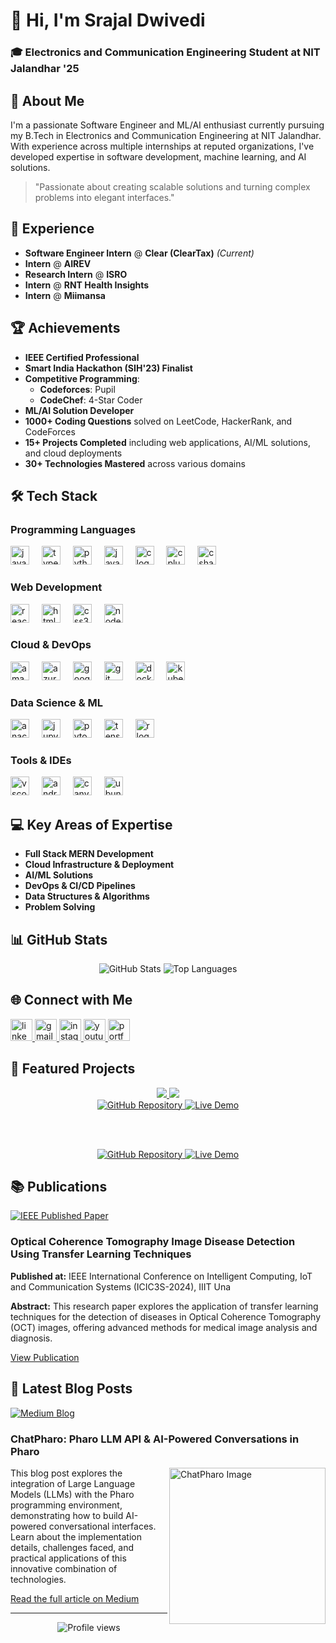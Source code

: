 # 👋 Hi, I'm Srajal Dwivedi

<h3 align="left">🎓 Electronics and Communication Engineering Student at NIT Jalandhar '25</h3>

## 🚀 About Me

I'm a passionate Software Engineer and ML/AI enthusiast currently pursuing my B.Tech in Electronics and Communication Engineering at NIT Jalandhar. With experience across multiple internships at reputed organizations, I've developed expertise in software development, machine learning, and AI solutions.

> "Passionate about creating scalable solutions and turning complex problems into elegant interfaces."

## 💼 Experience

- **Software Engineer Intern** @ **Clear (ClearTax)** _(Current)_
- **Intern** @ **AIREV**
- **Research Intern** @ **ISRO**
- **Intern** @ **RNT Health Insights**
- **Intern** @ **Miimansa**

## 🏆 Achievements

- **IEEE Certified Professional**
- **Smart India Hackathon (SIH'23) Finalist**
- **Competitive Programming**:
  - **Codeforces**: Pupil
  - **CodeChef**: 4-Star Coder
- **ML/AI Solution Developer**
- **1000+ Coding Questions** solved on LeetCode, HackerRank, and CodeForces
- **15+ Projects Completed** including web applications, AI/ML solutions, and cloud deployments
- **30+ Technologies Mastered** across various domains

## 🛠️ Tech Stack

### Programming Languages
<div align="left">
  <img src="https://cdn.jsdelivr.net/gh/devicons/devicon/icons/javascript/javascript-original.svg" height="30" alt="javascript logo"  />
  <img width="12" />
  <img src="https://cdn.jsdelivr.net/gh/devicons/devicon/icons/typescript/typescript-original.svg" height="30" alt="typescript logo"  />
  <img width="12" />
  <img src="https://cdn.jsdelivr.net/gh/devicons/devicon/icons/python/python-original.svg" height="30" alt="python logo"  />
  <img width="12" />
  <img src="https://cdn.jsdelivr.net/gh/devicons/devicon/icons/java/java-original.svg" height="30" alt="java logo"  />
  <img width="12" />
  <img src="https://cdn.jsdelivr.net/gh/devicons/devicon/icons/c/c-original.svg" height="30" alt="c logo"  />
  <img width="12" />
  <img src="https://cdn.jsdelivr.net/gh/devicons/devicon/icons/cplusplus/cplusplus-original.svg" height="30" alt="cplusplus logo"  />
  <img width="12" />
  <img src="https://cdn.jsdelivr.net/gh/devicons/devicon/icons/csharp/csharp-original.svg" height="30" alt="csharp logo"  />
</div>

### Web Development
<div align="left">
  <img src="https://cdn.jsdelivr.net/gh/devicons/devicon/icons/react/react-original.svg" height="30" alt="react logo"  />
  <img width="12" />
  <img src="https://cdn.jsdelivr.net/gh/devicons/devicon/icons/html5/html5-original.svg" height="30" alt="html5 logo"  />
  <img width="12" />
  <img src="https://cdn.jsdelivr.net/gh/devicons/devicon/icons/css3/css3-original.svg" height="30" alt="css3 logo"  />
  <img width="12" />
  <img src="https://cdn.jsdelivr.net/gh/devicons/devicon/icons/nodejs/nodejs-original.svg" height="30" alt="nodejs logo"  />
</div>

### Cloud & DevOps
<div align="left">
  <img src="https://img.icons8.com/color/48/amazon-web-services.png" height="30" alt="amazonwebservices logo"  />
  <img width="12" />
  <img src="https://cdn.jsdelivr.net/gh/devicons/devicon/icons/azure/azure-original.svg" height="30" alt="azure logo"  />
  <img width="12" />
  <img src="https://cdn.jsdelivr.net/gh/devicons/devicon/icons/googlecloud/googlecloud-original.svg" height="30" alt="googlecloud logo"  />
  <img width="12" />
  <img src="https://cdn.jsdelivr.net/gh/devicons/devicon/icons/git/git-original.svg" height="30" alt="git logo"  />
  <img width="12" />
  <img src="https://cdn.jsdelivr.net/gh/devicons/devicon/icons/docker/docker-original.svg" height="30" alt="docker logo"  />
  <img width="12" />
  <img src="https://cdn.jsdelivr.net/gh/devicons/devicon/icons/kubernetes/kubernetes-plain.svg" height="30" alt="kubernetes logo"  />
</div>

### Data Science & ML
<div align="left">
  <img src="https://cdn.jsdelivr.net/gh/devicons/devicon/icons/anaconda/anaconda-original.svg" height="30" alt="anaconda logo"  />
  <img width="12" />
  <img src="https://cdn.jsdelivr.net/gh/devicons/devicon/icons/jupyter/jupyter-original.svg" height="30" alt="jupyter logo"  />
  <img width="12" />
  <img src="https://cdn.jsdelivr.net/gh/devicons/devicon/icons/pytorch/pytorch-original.svg" height="30" alt="pytorch logo"  />
  <img width="12" />
  <img src="https://cdn.jsdelivr.net/gh/devicons/devicon/icons/tensorflow/tensorflow-original.svg" height="30" alt="tensorflow logo"  />
  <img width="12" />
  <img src="https://cdn.jsdelivr.net/gh/devicons/devicon/icons/r/r-original.svg" height="30" alt="r logo"  />
</div>

### Tools & IDEs
<div align="left">
  <img src="https://cdn.jsdelivr.net/gh/devicons/devicon/icons/vscode/vscode-original.svg" height="30" alt="vscode logo"  />
  <img width="12" />
  <img src="https://cdn.jsdelivr.net/gh/devicons/devicon/icons/androidstudio/androidstudio-original.svg" height="30" alt="androidstudio logo"  />
  <img width="12" />
  <img src="https://cdn.jsdelivr.net/gh/devicons/devicon/icons/canva/canva-original.svg" height="30" alt="canva logo"  />
  <img width="12" />
  <img src="https://cdn.jsdelivr.net/gh/devicons/devicon/icons/ubuntu/ubuntu-plain.svg" height="30" alt="ubuntu logo"  />
</div>

## 💻 Key Areas of Expertise

- **Full Stack MERN Development**
- **Cloud Infrastructure & Deployment**
- **AI/ML Solutions**
- **DevOps & CI/CD Pipelines**
- **Data Structures & Algorithms**
- **Problem Solving**

## 📊 GitHub Stats

<div align="center">
  <img src="https://github-readme-stats.vercel.app/api?username=Srajald&show_icons=true&theme=radical" alt="GitHub Stats" />
  <img src="https://github-readme-stats.vercel.app/api/top-langs/?username=Srajald&layout=compact&theme=radical" alt="Top Languages" />
</div>

## 🌐 Connect with Me

<div align="left">
  <a href="https://www.linkedin.com/in/srajal-dwivedi/">
    <img src="https://img.shields.io/static/v1?message=LinkedIn&logo=linkedin&label=&color=0077B5&logoColor=white&labelColor=&style=for-the-badge" height="35" alt="linkedin logo" />
  </a>
  <a href="mailto:srajaldwivedi@example.com">
    <img src="https://img.shields.io/static/v1?message=Gmail&logo=gmail&label=&color=D14836&logoColor=white&labelColor=&style=for-the-badge" height="35" alt="gmail logo" />
  </a>
  <a href="https://www.instagram.com/srajaldwivedi/">
    <img src="https://img.shields.io/static/v1?message=Instagram&logo=instagram&label=&color=E4405F&logoColor=white&labelColor=&style=for-the-badge" height="35" alt="instagram logo" />
  </a>
  <a href="https://www.youtube.com/channel/UCxxxx">
    <img src="https://img.shields.io/static/v1?message=Youtube&logo=youtube&label=&color=FF0000&logoColor=white&labelColor=&style=for-the-badge" height="35" alt="youtube logo" />
  </a>
  <a href="https://showcase-bonanze.netlify.app/">
    <img src="https://img.shields.io/static/v1?message=Portfolio&logo=react&label=&color=61DAFB&logoColor=white&labelColor=&style=for-the-badge" height="35" alt="portfolio website" />
  </a>
</div>


## 🔭 Featured Projects

<div align="center">
  <a href="https://github.com/aditya-kumar-25/Harvest.AI">
    <img src="https://github-readme-stats.vercel.app/api/pin/?username=Srajald&repo=project1&theme=radical" />
  </a>
  <a href="https://github.com/Srajald/project2">
    <img src="https://github-readme-stats.vercel.app/api/pin/?username=Srajald&repo=project2&theme=radical" />
  </a>
</div>

<div align="center">
  <a href="https://github.com/aditya-kumar-25/Harvest.AI">
    <img src="https://img.shields.io/badge/View_Code-GitHub-blue?style=for-the-badge&logo=github" alt="GitHub Repository"/>
  </a>
  <a href="https://harvest-ai-web.vercel.app/home" target="_blank">
    <img src="https://img.shields.io/badge/Live_Demo-Netlify-00C7B7?style=for-the-badge&logo=netlify" alt="Live Demo"/>
  </a>
  
  <br/><br/>
  
  <a href="https://github.com/Srajald/Laptop-Price-Predictor">
    <img src="https://img.shields.io/badge/View_Code-GitHub-blue?style=for-the-badge&logo=github" alt="GitHub Repository"/>
  </a>
  <a href="https://project2-demo.vercel.app" target="_blank">
    <img src="https://img.shields.io/badge/Live_Demo-Vercel-000000?style=for-the-badge&logo=vercel" alt="Live Demo"/>
  </a>
</div>

## 📚 Publications

<div align="left">
  <a href="https://ieeexplore.ieee.org/document/10603343" target="_blank">
    <img src="https://img.shields.io/badge/IEEE-Published-00629B?style=for-the-badge&logo=ieee" alt="IEEE Published Paper"/>
  </a>
  
  ### Optical Coherence Tomography Image Disease Detection Using Transfer Learning Techniques
  
  **Published at:** IEEE International Conference on Intelligent Computing, IoT and Communication Systems (ICIC3S-2024), IIIT Una
  
  **Abstract:** This research paper explores the application of transfer learning techniques for the detection of diseases in Optical Coherence Tomography (OCT) images, offering advanced methods for medical image analysis and diagnosis.
  
  [View Publication](https://ieeexplore.ieee.org/document/10603343)
</div>

## 📝 Latest Blog Posts

<div align="left">
  <a href="https://medium.com/@srajaldwivedi2003/chatpharo-pharo-llm-api-ai-powered-conversations-in-pharo-7570d1136a4b" target="_blank">
    <img src="https://img.shields.io/badge/Medium-12100E?style=for-the-badge&logo=medium&logoColor=white" alt="Medium Blog"/>
  </a>
  
  ### ChatPharo: Pharo LLM API & AI-Powered Conversations in Pharo
  
  <img align="right" width="250" src="https://miro.medium.com/v2/resize:fit:1400/format:webp/1*5KIf12mcC3_NVbGzS7fFuA.jpeg" alt="ChatPharo Image"/>
  
  This blog post explores the integration of Large Language Models (LLMs) with the Pharo programming environment, demonstrating how to build AI-powered conversational interfaces. Learn about the implementation details, challenges faced, and practical applications of this innovative combination of technologies.
  
  [Read the full article on Medium](https://medium.com/@srajaldwivedi2003/chatpharo-pharo-llm-api-ai-powered-conversations-in-pharo-7570d1136a4b)
</div>

---

<div align="center">
  <img src="https://komarev.com/ghpvc/?username=Srajald&label=Profile%20views&color=0e75b6&style=flat" alt="Profile views" />
</div>
